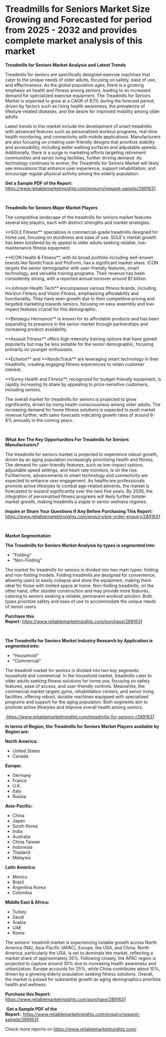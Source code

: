 <p><h1>Treadmills for Seniors Market Size Growing and Forecasted for period from 2025 - 2032 and provides complete market analysis of this market</h1></p><p><strong>Treadmills for Seniors Market Analysis and Latest Trends</strong></p>
<p><p>Treadmills for seniors are specifically designed exercise machines that cater to the unique needs of older adults, focusing on safety, ease of use, and effectiveness. As the global population ages, there is a growing emphasis on health and fitness among seniors, leading to an increased demand for specialized exercise equipment. The Treadmills for Seniors Market is expected to grow at a CAGR of 6.1% during the forecast period, driven by factors such as rising health awareness, the prevalence of lifestyle-related diseases, and the desire for improved mobility among older adults.</p><p>Latest trends in this market include the development of smart treadmills with advanced features such as personalized workout programs, real-time health monitoring, and connectivity with mobile applications. Manufacturers are also focusing on creating user-friendly designs that prioritize stability and accessibility, including wider walking surfaces and adjustable speeds. Additionally, there is a surge in marketing efforts targeting retirement communities and senior living facilities, further driving demand. As technology continues to evolve, the Treadmills for Seniors Market will likely see innovations that enhance user experience, support rehabilitation, and encourage regular physical activity among the elderly population.</p></p>
<p><strong>Get a Sample PDF of the Report:&nbsp;</strong> <a href="https://www.reliablemarketinsights.com/enquiry/request-sample/2891631?utm_campaign=3196&utm_medium=2&utm_source=Github&utm_content=ia&utm_term=14032025&utm_id=treadmills-for-seniors">https://www.reliablemarketinsights.com/enquiry/request-sample/2891631</a></p>
<p>&nbsp;</p>
<p><strong>Treadmills for Seniors Major Market Players</strong></p>
<p><p>The competitive landscape of the treadmills for seniors market features several key players, each with distinct strengths and market strategies. </p><p>**SOLE Fitness** specializes in commercial-grade treadmills designed for home use, focusing on sturdiness and ease of use. SOLE's market growth has been bolstered by its appeal to older adults seeking reliable, low-maintenance fitness equipment. </p><p>**ICON Health & Fitness**, with its broad portfolio including well-known brands like NordicTrack and ProForm, has a significant market share. ICON targets the senior demographic with user-friendly features, smart technology, and versatile training programs. Their revenue has been consistently strong, with a reported annual turnover around $1 billion.</p><p>**Johnson Health Tech** encompasses various fitness brands, including Horizon Fitness and Vision Fitness, emphasizing affordability and functionality. They have seen growth due to their competitive pricing and targeted marketing towards seniors, focusing on easy assembly and low-impact features crucial for this demographic.</p><p>**Beistegui Hermanos** is known for its affordable products and has been expanding its presence in the senior market through partnerships and increasing product availability. </p><p>**Assault Fitness** offers high-intensity training options that have gained popularity but may be less suitable for the senior demographic, focusing primarily on younger enthusiasts.</p><p>**Echelon** and **NordicTrack** are leveraging smart technology in their treadmills, creating engaging fitness experiences to retain customer interest. </p><p>**Sunny Health and Fitness**, recognized for budget-friendly equipment, is rapidly increasing its share by appealing to price-sensitive customers, including seniors.</p><p>The overall market for treadmills for seniors is projected to grow significantly, driven by rising health consciousness among older adults. The increasing demand for home fitness solutions is expected to push market revenue further, with sales forecasts indicating growth rates of around 6-8% annually in the coming years.</p></p>
<p>&nbsp;</p>
<p><strong>What Are The Key Opportunities For Treadmills for Seniors Manufacturers?</strong></p>
<p><p>The treadmills for seniors market is projected to experience robust growth, driven by an aging population increasingly prioritizing health and fitness. The demand for user-friendly features, such as low-impact options, adjustable speed settings, and heart rate monitors, is on the rise. Furthermore, advancements in smart technology and connectivity are expected to enhance user engagement. As healthcare professionals promote active lifestyles to combat age-related ailments, the market is forecasted to expand significantly over the next five years. By 2030, the integration of personalized fitness programs will likely further bolster market growth, making treadmills a staple in senior wellness regimes.</p></p>
<p><strong>Inquire or Share Your Questions If Any Before Purchasing This Report:</strong> <a href="https://www.reliablemarketinsights.com/enquiry/pre-order-enquiry/2891631?utm_campaign=3196&utm_medium=2&utm_source=Github&utm_content=ia&utm_term=14032025&utm_id=treadmills-for-seniors">https://www.reliablemarketinsights.com/enquiry/pre-order-enquiry/2891631</a></p>
<p>&nbsp;</p>
<p><strong>Market Segmentation</strong></p>
<p><strong>The Treadmills for Seniors Market Analysis by types is segmented into:</strong></p>
<p><ul><li>"Folding"</li><li>"Non-Folding"</li></ul></p>
<p><p>The market for treadmills for seniors is divided into two main types: folding and non-folding models. Folding treadmills are designed for convenience, allowing users to easily collapse and store the equipment, making them ideal for those with limited space at home. Non-folding treadmills, on the other hand, offer sturdier construction and may provide more features, catering to seniors seeking a reliable, permanent workout solution. Both types prioritize safety and ease of use to accommodate the unique needs of senior users.</p></p>
<p><strong>Purchase this Report:&nbsp;</strong><a href="https://www.reliablemarketinsights.com/purchase/2891631?utm_campaign=3196&utm_medium=2&utm_source=Github&utm_content=ia&utm_term=14032025&utm_id=treadmills-for-seniors">https://www.reliablemarketinsights.com/purchase/2891631</a></p>
<p>&nbsp;</p>
<p><strong>The Treadmills for Seniors Market Industry Research by Application is segmented into:</strong></p>
<p><ul><li>"Household"</li><li>"Commercial"</li></ul></p>
<p><p>The treadmill market for seniors is divided into two key segments: household and commercial. In the household market, treadmills cater to older adults seeking fitness solutions for home use, focusing on safety features, ease of access, and user-friendly controls. Meanwhile, the commercial market targets gyms, rehabilitation centers, and senior living facilities, offering robust, durable machines equipped with specialized programs and support for the aging population. Both segments aim to promote active lifestyles and improve overall health among seniors.</p></p>
<p><a href="https://www.reliablemarketinsights.com/treadmills-for-seniors-r2891631?utm_campaign=3196&utm_medium=2&utm_source=Github&utm_content=ia&utm_term=14032025&utm_id=treadmills-for-seniors">&nbsp;https://www.reliablemarketinsights.com/treadmills-for-seniors-r2891631</a></p>
<p><strong>In terms of Region, the Treadmills for Seniors Market Players available by Region are:</strong></p>
<p>
    <p> <strong> North America: </strong>
        <ul>
            <li>United States</li>
            <li>Canada</li>
        </ul>
        </p> 
    <p> <strong> Europe: </strong>
        <ul>
            <li>Germany</li>
            <li>France</li>
            <li>U.K.</li>
            <li>Italy</li>
            <li>Russia</li>
        </ul>
        </p> 
    <p> <strong> Asia-Pacific: </strong>
        <ul>
            <li>China</li>
            <li>Japan</li>
            <li>South Korea</li>
            <li>India</li>
            <li>Australia</li>
            <li>China Taiwan</li>
            <li>Indonesia</li>
            <li>Thailand</li>
            <li>Malaysia</li>
        </ul>
        </p> 
    <p> <strong> Latin America: </strong>
        <ul>
            <li>Mexico</li>
            <li>Brazil</li>
            <li>Argentina Korea</li>
            <li>Colombia</li>
        </ul>
        </p> 
    <p> <strong> Middle East & Africa: </strong>
        <ul>
            <li>Turkey</li>
            <li>Saudi</li>
            <li>Arabia</li>
            <li>UAE</li>
            <li>Korea</li>
        </ul>
    </p>
    </p>
<p><p>The seniors' treadmill market is experiencing notable growth across North America (NA), Asia-Pacific (APAC), Europe, the USA, and China. North America, particularly the USA, is set to dominate the market, reflecting a market share of approximately 35%. Following closely, the APAC region is projected to capture around 30% due to increasing health awareness and urbanization. Europe accounts for 25%, while China contributes about 10%, driven by a growing elderly population seeking fitness solutions. Overall, the market is poised for substantial growth as aging demographics prioritize health and wellness.</p></p>
<p><strong>Purchase this Report: </strong><a href="https://www.reliablemarketinsights.com/purchase/2891631?utm_campaign=3196&utm_medium=2&utm_source=Github&utm_content=ia&utm_term=14032025&utm_id=treadmills-for-seniors">https://www.reliablemarketinsights.com/purchase/2891631</a></p>
<p>&nbsp;<strong>Get a Sample PDF of the Report:&nbsp;&nbsp;</strong><a href="https://www.reliablemarketinsights.com/enquiry/request-sample/2891631?utm_campaign=3196&utm_medium=2&utm_source=Github&utm_content=ia&utm_term=14032025&utm_id=treadmills-for-seniors">https://www.reliablemarketinsights.com/enquiry/request-sample/2891631</a></p>
<p><strong></strong></p>
<p>Check more reports on <a href="https://www.reliablemarketinsights.com/?utm_campaign=3196&utm_medium=2&utm_source=Github&utm_content=ia&utm_term=14032025&utm_id=treadmills-for-seniors">https://www.reliablemarketinsights.com/</a></p>